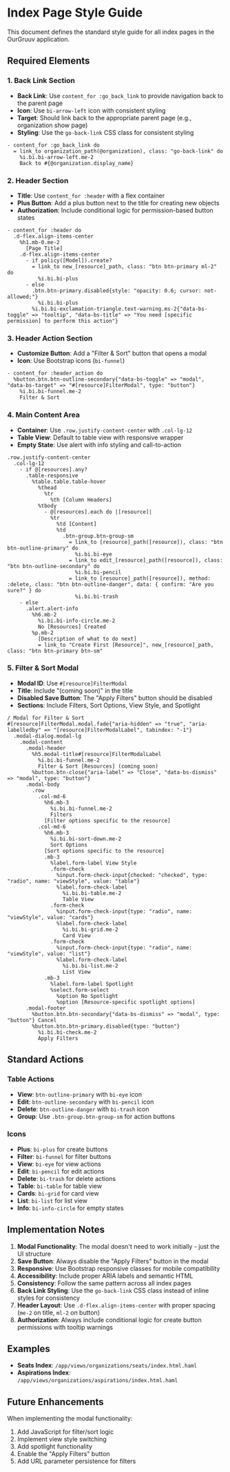 # Index Page Style Guide

This document defines the standard style guide for all index pages in the OurGruuv application.

## Required Elements

### 1. Back Link Section
- **Back Link**: Use `content_for :go_back_link` to provide navigation back to the parent page
- **Icon**: Use `bi-arrow-left` icon with consistent styling
- **Target**: Should link back to the appropriate parent page (e.g., organization show page)
- **Styling**: Use the `go-back-link` CSS class for consistent styling

```haml
- content_for :go_back_link do
  = link_to organization_path(@organization), class: "go-back-link" do
    %i.bi.bi-arrow-left.me-2
    Back to #{@organization.display_name}
```

### 2. Header Section
- **Title**: Use `content_for :header` with a flex container
- **Plus Button**: Add a plus button next to the title for creating new objects
- **Authorization**: Include conditional logic for permission-based button states

```haml
- content_for :header do
  .d-flex.align-items-center
    %h1.mb-0.me-2
      [Page Title]
    .d-flex.align-items-center
      - if policy([Model]).create?
        = link_to new_[resource]_path, class: "btn btn-primary ml-2" do
          %i.bi.bi-plus
      - else
        .btn.btn-primary.disabled{style: "opacity: 0.6; cursor: not-allowed;"}
          %i.bi.bi-plus
        %i.bi.bi-exclamation-triangle.text-warning.ms-2{"data-bs-toggle" => "tooltip", "data-bs-title" => "You need [specific permission] to perform this action"}
```

### 3. Header Action Section
- **Customize Button**: Add a "Filter & Sort" button that opens a modal
- **Icon**: Use Bootstrap icons (`bi-funnel`)

```haml
- content_for :header_action do
  %button.btn.btn-outline-secondary{"data-bs-toggle" => "modal", "data-bs-target" => "#[resource]FilterModal", type: "button"}
    %i.bi.bi-funnel.me-2
    Filter & Sort
```

### 4. Main Content Area
- **Container**: Use `.row.justify-content-center` with `.col-lg-12`
- **Table View**: Default to table view with responsive wrapper
- **Empty State**: Use alert with info styling and call-to-action

```haml
.row.justify-content-center
  .col-lg-12
    - if @[resources].any?
      .table-responsive
        %table.table.table-hover
          %thead
            %tr
              %th [Column Headers]
          %tbody
            - @[resources].each do |[resource]|
              %tr
                %td [Content]
                %td
                  .btn-group.btn-group-sm
                    = link_to [resource]_path([resource]), class: "btn btn-outline-primary" do
                      %i.bi.bi-eye
                    = link_to edit_[resource]_path([resource]), class: "btn btn-outline-secondary" do
                      %i.bi.bi-pencil
                    = link_to [resource]_path([resource]), method: :delete, class: "btn btn-outline-danger", data: { confirm: "Are you sure?" } do
                      %i.bi.bi-trash
    - else
      .alert.alert-info
        %h6.mb-2
          %i.bi.bi-info-circle.me-2
          No [Resources] Created
        %p.mb-2 
          [Description of what to do next]
          = link_to "Create First [Resource]", new_[resource]_path, class: "btn btn-primary btn-sm"
```

### 5. Filter & Sort Modal
- **Modal ID**: Use `#[resource]FilterModal`
- **Title**: Include "(coming soon)" in the title
- **Disabled Save Button**: The "Apply Filters" button should be disabled
- **Sections**: Include Filters, Sort Options, View Style, and Spotlight

```haml
/ Modal for Filter & Sort
#[resource]FilterModal.modal.fade{"aria-hidden" => "true", "aria-labelledby" => "[resource]FilterModalLabel", tabindex: "-1"}
  .modal-dialog.modal-lg
    .modal-content
      .modal-header
        %h5.modal-title#[resource]FilterModalLabel
          %i.bi.bi-funnel.me-2
          Filter & Sort [Resources] (coming soon)
        %button.btn-close{"aria-label" => "Close", "data-bs-dismiss" => "modal", type: "button"}
      .modal-body
        .row
          .col-md-6
            %h6.mb-3
              %i.bi.bi-funnel.me-2
              Filters
            [Filter options specific to the resource]
          .col-md-6
            %h6.mb-3
              %i.bi.bi-sort-down.me-2
              Sort Options
            [Sort options specific to the resource]
            .mb-3
              %label.form-label View Style
              .form-check
                %input.form-check-input{checked: "checked", type: "radio", name: "viewStyle", value: "table"}
                %label.form-check-label
                  %i.bi.bi-table.me-2
                  Table View
              .form-check
                %input.form-check-input{type: "radio", name: "viewStyle", value: "cards"}
                %label.form-check-label
                  %i.bi.bi-grid.me-2
                  Card View
              .form-check
                %input.form-check-input{type: "radio", name: "viewStyle", value: "list"}
                %label.form-check-label
                  %i.bi.bi-list.me-2
                  List View
            .mb-3
              %label.form-label Spotlight
              %select.form-select
                %option No Spotlight
                %option [Resource-specific spotlight options]
      .modal-footer
        %button.btn.btn-secondary{"data-bs-dismiss" => "modal", type: "button"} Cancel
        %button.btn.btn-primary.disabled{type: "button"}
          %i.bi.bi-check.me-2
          Apply Filters
```

## Standard Actions

### Table Actions
- **View**: `btn-outline-primary` with `bi-eye` icon
- **Edit**: `btn-outline-secondary` with `bi-pencil` icon  
- **Delete**: `btn-outline-danger` with `bi-trash` icon
- **Group**: Use `.btn-group.btn-group-sm` for action buttons

### Icons
- **Plus**: `bi-plus` for create buttons
- **Filter**: `bi-funnel` for filter buttons
- **View**: `bi-eye` for view actions
- **Edit**: `bi-pencil` for edit actions
- **Delete**: `bi-trash` for delete actions
- **Table**: `bi-table` for table view
- **Cards**: `bi-grid` for card view
- **List**: `bi-list` for list view
- **Info**: `bi-info-circle` for empty states

## Implementation Notes

1. **Modal Functionality**: The modal doesn't need to work initially - just the UI structure
2. **Save Button**: Always disable the "Apply Filters" button in the modal
3. **Responsive**: Use Bootstrap responsive classes for mobile compatibility
4. **Accessibility**: Include proper ARIA labels and semantic HTML
5. **Consistency**: Follow the same pattern across all index pages
6. **Back Link Styling**: Use the `go-back-link` CSS class instead of inline styles for consistency
7. **Header Layout**: Use `.d-flex.align-items-center` with proper spacing (`me-2` on title, `ml-2` on button)
8. **Authorization**: Always include conditional logic for create button permissions with tooltip warnings

## Examples

- **Seats Index**: `/app/views/organizations/seats/index.html.haml`
- **Aspirations Index**: `/app/views/organizations/aspirations/index.html.haml`

## Future Enhancements

When implementing the modal functionality:
1. Add JavaScript for filter/sort logic
2. Implement view style switching
3. Add spotlight functionality
4. Enable the "Apply Filters" button
5. Add URL parameter persistence for filters
